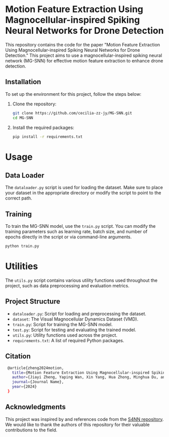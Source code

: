 # Motion Feature Extraction Using Magnocellular-inspired Spiking Neural Networks for Drone Detection

This repository contains the code for the paper "Motion Feature Extraction Using Magnocellular-inspired Spiking Neural Networks for Drone Detection." This project aims to use a magnocellular-inspired spiking neural network (MG-SNN) for effective motion feature extraction to enhance drone detection.

## Installation
To set up the environment for this project, follow the steps below:
1. Clone the repository:
   ```bash
   git clone https://github.com/cecilia-zz-jy/MG-SNN.git
   cd MG-SNN
    ```
2. Install the required packages:
   ```bash
   pip install -r requirements.txt
    ```
# Usage
## Data Loader
The ``dataloader.py`` script is used for loading the dataset. Make sure to place your dataset in the appropriate directory or modify the script to point to the correct path.

## Training
To train the MG-SNN model, use the ``train.py`` script. You can modify the training parameters such as learning rate, batch size, and number of epochs directly in the script or via command-line arguments.
   ```bash
   python train.py
   ```
# Utilities
The ``utils.py`` script contains various utility functions used throughout the project, such as data preprocessing and evaluation metrics.

## Project Structure
* ``dataloader.py``: Script for loading and preprocessing the dataset.
*  ``dataset``: The Visual Magnocellular Dynamics Dataset (VMD).
* ``train.py``: Script for training the MG-SNN model.
* ``test.py``: Script for testing and evaluating the trained model.
* ``utils.py``: Utility functions used across the project.
* ``requirements.txt``: A list of required Python packages.

## Citation

  ```bash
   @article{zheng2024motion,
     title={Motion Feature Extraction Using Magnocellular-inspired Spiking Neural Networks for Drone Detection},
     author={Jiayi Zheng, Yaping Wan, Xin Yang, Hua Zhong, Minghua Du, and Gang Wang},
     journal={Journal Name},
     year={2024}
   }
  ```

## Acknowledgments
This project was inspired by and references code from the [S4NN repository](https://github.com/SRKH/S4NN.git). We would like to thank the authors of this repository for their valuable contributions to the field.


